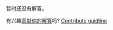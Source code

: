 
暂时还没有解答。

有兴趣[贡献你的解答](https://github.com/BFEdev/BFE.dev-solutions/blob/main/problem/throttle-Promises_zh.md)吗? [Contribute guidline](https://github.com/BFEdev/BFE.dev-solutions#how-to-contribute)
